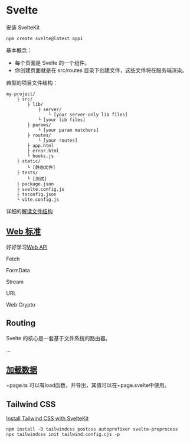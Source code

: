 # Svelte

安装 SvelteKit

    npm create svelte@latest app1


基本概念：

- 每个页面是 Svelte 的一个组件。
- 你创建页面就是在 src/routes 目录下创建文件，这些文件将在服务端渲染。

典型的项目文件结构：

    my-project/
        ├ src/
            ├ lib/
                ├ server/
                    └ [your server-only lib files]
                └ [your lib files]
            ├ params/
                └ [your param matchers]
            ├ routes/
                └ [your routes]
            ├ app.html
            ├ error.html
            └ hooks.js
        ├ static/
            └ [静态文件]
        ├ tests/
            └ [测试]
        ├ package.json
        ├ svelte.config.js
        ├ tsconfig.json
        └ vite.config.js

详细的[解读文件结构](https://kit.svelte.dev/docs/project-structure)


## [Web 标准](https://kit.svelte.dev/docs/web-standards)

好好学习[Web API](https://developer.mozilla.org/en-US/docs/Web/API)

Fetch

FormData

Stream

URL

Web Crypto


## Routing

Svelte 的核心是一套基于文件系统的路由器。

...


## [加载数据](https://kit.svelte.dev/docs/load)

+page.ts 可以有load函数，并导出，其值可以在+page.svelte中使用。




## Tailwind CSS

[Install Tailwind CSS with SvelteKit](https://tailwindcss.com/docs/guides/sveltekit)


    npm install -D tailwindcss postcss autoprefixer svelte-preprocess
    npx tailwindcss init tailwind.config.cjs -p




